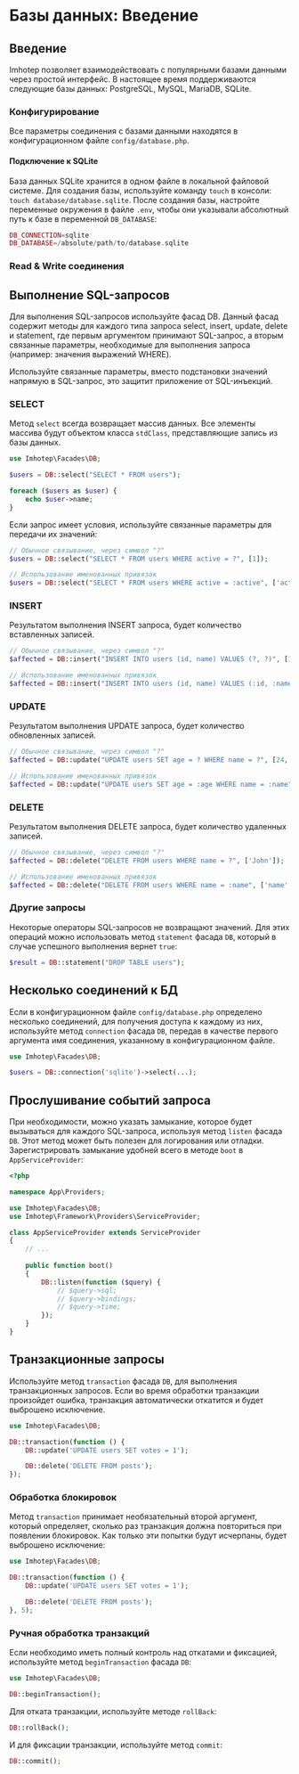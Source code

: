 # Базы данных: Введение

## Введение

Imhotep позволяет взаимодействовать с популярными базами данными через простой интерфейс. В настоящее время поддерживаются следующие базы данных: PostgreSQL, MySQL, MariaDB, SQLite.

### Конфигурирование

Все параметры соединения с базами данными находятся в конфигурационном файле `config/database.php`.

#### Подключение к SQLite

База данных SQLite хранится в одном файле в локальной файловой системе. Для создания базы, используйте команду `touch` в консоли: `touch database/database.sqlite`. После создания базы, настройте переменные окружения в файле `.env`, чтобы они указывали абсолютный путь к базе в переменной `DB_DATABASE`:

```php
DB_CONNECTION=sqlite
DB_DATABASE=/absolute/path/to/database.sqlite
```

### Read & Write соединения


## Выполнение SQL-запросов

Для выполнения SQL-запросов используйте фасад DB. Данный фасад содержит методы для каждого типа запроса select, insert, update, delete и statement, где первым аргументом принимают SQL-запрос, а вторым связанные параметры, необходимые для выполнения запроса (например: значения выражений WHERE).

Используйте связанные параметры, вместо подстановки значений напрямую в SQL-запрос, это защитит приложение от SQL-инъекций.

### SELECT

Метод `select` всегда возвращает массив данных. Все элементы массива будут объектом класса `stdClass`, представляющие запись из базы данных.

```php
use Imhotep\Facades\DB;

$users = DB::select("SELECT * FROM users");

foreach ($users as $user) {
    echo $user->name;
}
```

Если запрос имеет условия, используйте связанные параметры для передачи их значений:

```php
// Обычное связывание, через символ "?"
$users = DB::select("SELECT * FROM users WHERE active = ?", [1]);

// Использование именованных привязок
$users = DB::select("SELECT * FROM users WHERE active = :active", ['active' => 1]);
```

### INSERT

Результатом выполнения INSERT запроса, будет количество вставленных записей.

```php
// Обычное связывание, через символ "?"
$affected = DB::insert("INSERT INTO users (id, name) VALUES (?, ?)", [1, 'John']);

// Использование именованных привязок
$affected = DB::insert("INSERT INTO users (id, name) VALUES (:id, :name)", ['id' => 1, 'name' => 'John']);
```

### UPDATE

Результатом выполнения UPDATE запроса, будет количество обновленных записей.

```php
// Обычное связывание, через символ "?"
$affected = DB::update("UPDATE users SET age = ? WHERE name = ?", [24, 'John']);

// Использование именованных привязок
$affected = DB::update("UPDATE users SET age = :age WHERE name = :name", ['age' => 24, 'name' => 'John']);
```

### DELETE

Результатом выполнения DELETE запроса, будет количество удаленных записей.

```php
// Обычное связывание, через символ "?"
$affected = DB::delete("DELETE FROM users WHERE name = ?", ['John']);

// Использование именованных привязок
$affected = DB::delete("DELETE FROM users WHERE name = :name", ['name' => 'John']);
```

### Другие запросы

Некоторые операторы SQL-запросов не возвращают значений. Для этих операций можно использовать метод `statement` фасада `DB`, который в случае успешного выполнения вернет `true`:

```php
$result = DB::statement("DROP TABLE users");
```

## Несколько соединений к БД

Если в конфигурационном файле `config/database.php` определено несколько соединений, для получения доступа к каждому из них, используйте метод `connection` фасада `DB`, передав в качестве первого аргумента имя соединения, указанному в конфигурационном файле.

```php
use Imhotep\Facades\DB;

$users = DB::connection('sqlite')->select(...);
```

## Прослушивание событий запроса

При необходимости, можно указать замыкание, которое будет вызываться для каждого SQL-запроса, используя метод `listen` фасада `DB`. Этот метод может быть полезен для логирования или отладки. Зарегистрировать замыкание удобней всего в методе `boot` в `AppServiceProvider`:

```php
<?php

namespace App\Providers;

use Imhotep\Facades\DB;
use Imhotep\Framework\Providers\ServiceProvider;

class AppServiceProvider extends ServiceProvider
{
    // ...
    
    public function boot()
    {
        DB::listen(function ($query) {
            // $query->sql;
            // $query->bindings;
            // $query->time;
        });
    }
}
```

## Транзакционные запросы

Используйте метод `transaction` фасада `DB`, для выполнения транзакционных запросов. Если во время обработки транзакции произойдет ошибка, транзакция автоматически откатится и будет выброшено исключение. 

```php
use Imhotep\Facades\DB;

DB::transaction(function () {
    DB::update('UPDATE users SET votes = 1');

    DB::delete('DELETE FROM posts');
});
```

### Обработка блокировок

Метод `transaction` принимает необязательный второй аргумент, который определяет, сколько раз транзакция должна повториться при появлении блокировок. Как только эти попытки будут исчерпаны, будет выброшено исключение:

```php
use Imhotep\Facades\DB;

DB::transaction(function () {
    DB::update('UPDATE users SET votes = 1');

    DB::delete('DELETE FROM posts');
}, 5);
```

### Ручная обработка транзакций

Если необходимо иметь полный контроль над откатами и фиксацией, используйте метод `beginTransaction` фасада `DB`:

```php
use Imhotep\Facades\DB;

DB::beginTransaction();
```

Для отката транзакции, используйте методе `rollBack`:

```php
DB::rollBack();
```

И для фиксации транзакции, используйте метод `commit`:

```php
DB::commit();
```
